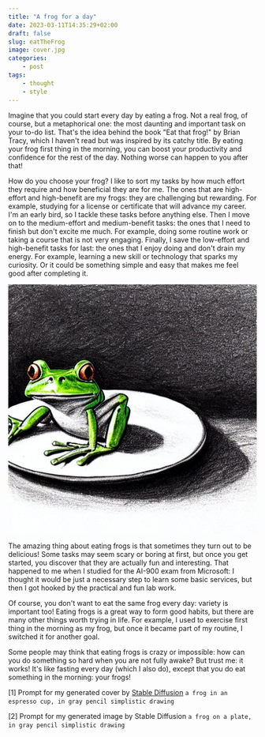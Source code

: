 ```yaml
---
title: "A frog for a day"
date: 2023-03-11T14:35:29+02:00
draft: false
slug: eatTheFrog
image: cover.jpg
categories:
    - post
tags:
    - thought
    - style
---
```


Imagine that you could start every day by eating a frog. Not a real frog, of course, but a metaphorical one: the most daunting and important task on your to-do list. That's the idea behind the book "Eat that frog!" by Brian Tracy, which I haven't read but was inspired by its catchy title. By eating your frog first thing in the morning, you can boost your productivity and confidence for the rest of the day. Nothing worse can happen to you after that!

How do you choose your frog? I like to sort my tasks by how much effort they require and how beneficial they are for me. The ones that are high-effort and high-benefit are my frogs: they are challenging but rewarding. For example, studying for a license or certificate that will advance my career. I'm an early bird, so I tackle these tasks before anything else. Then I move on to the medium-effort and medium-benefit tasks: the ones that I need to finish but don't excite me much. For example, doing some routine work or taking a course that is not very engaging. Finally, I save the low-effort and high-benefit tasks for last: the ones that I enjoy doing and don't drain my energy. For example, learning a new skill or technology that sparks my curiosity. Or it could be something simple and easy that makes me feel good after completing it.

![Are you going to eat me or not?](frog-plate.jpg)

The amazing thing about eating frogs is that sometimes they turn out to be delicious! Some tasks may seem scary or boring at first, but once you get started, you discover that they are actually fun and interesting. That happened to me when I studied for the AI-900 exam from Microsoft: I thought it would be just a necessary step to learn some basic services, but then I got hooked by the practical and fun lab work.

Of course, you don't want to eat the same frog every day: variety is important too! Eating frogs is a great way to form good habits, but there are many other things worth trying in life. For example, I used to exercise first thing in the morning as my frog, but once it became part of my routine, I switched it for another goal.

Some people may think that eating frogs is crazy or impossible: how can you do something so hard when you are not fully awake? But trust me: it works! It's like fasting every day (which I also do), except that you do eat something in the morning: your frogs!


[1] Prompt for my generated cover by [Stable Diffusion](https://stablediffusionweb.com/) `a frog in an espresso cup, in gray pencil simplistic drawing`

[2] Prompt for my generated image by Stable Diffusion `a frog on a plate, in gray pencil simplistic drawing`

<!-- Eat the frog the first thing in the morning and nothing worse can happen to you. I haven't read the whole book "Eat that frog!", but from the title itself, I applied the philosophy and my life changed in a good way.

I manage to organize my work/study day by the amount of effort I need to spend for a task.
For things I know that is beneficial for me but would take much of my energy to do, I prioritize them the first thing in the morning. Like license or certificate study. I am an early bird, so that's what I did. After that are the things with medium effort, but you need to finish. Like the work or the course you are not that motivated to do. The last part is the work that you are willing to do anyway. You don't need people pay you to do it. Maybe it's from your intrinsic motivation. Like learning a new framework/tech you are excited about. Or it could be small and easy task that will make you feel good after finishing it. Then you can call it a day.

Some interesting experience, some frogs are not that scary to eat once you drag yourself through a few hard days successfully. Some may look horrifying, but you may like them. For my case, it was the AI-900 from Microsoft. I started just to learn a necessary set of services, but the lab work really got me with the practical and fun tasks. So... you never know.

Remember to change your frog menu, this is good to get you into a habit, but there are many other things worth your try. I used to work out first thing in the morning, but once I got the habit, I used that for other goals.

I do fasting every day, but it turns out not to be true. I do eat in the morning, the frogs. -->